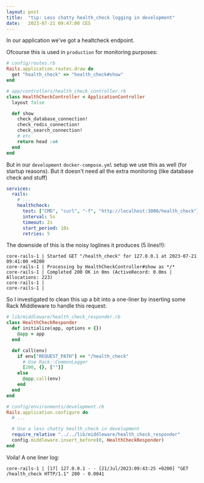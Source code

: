 ```yaml
---
layout: post
title:  "tip: Less chatty health_check logging in development"
date:   2023-07-21 09:47:00 CES
---
```


In our application we've got a healtcheck endpoint.

Ofcourse this is used in `production` for monitoring purposes:

```ruby
# config/routes.rb
Rails.application.routes.draw do
  get "health_check" => "health_check#show"
end

# app/controllers/health_check_controller.rb
class HealthCheckController < ApplicationController
  layout false

  def show
    check_database_connection!
    check_redis_connection!
    check_search_connection!
    # etc
    return head :ok
  end
end
```

But in our `development` `docker-compose.yml` setup we use this as well (for startup reasons). But it doesn't need all the extra monitoring (like database check and stuff)

```yaml
services:
  rails:
    # ...
    healthcheck:
      test: ["CMD", "curl", "-f", "http://localhost:3000/health_check"]
      interval: 5s
      timeout: 2s
      start_period: 10s
      retries: 5
```

The downside of this is the noisy loglines it produces (5 lines!!):

```log
core-rails-1 | Started GET "/health_check" for 127.0.0.1 at 2023-07-21 09:41:00 +0200
core-rails-1 | Processing by HealthCheckController#show as */*
core-rails-1 | Completed 200 OK in 0ms (ActiveRecord: 0.0ms | Allocations: 223)
core-rails-1 |
core-rails-1 |
```

So I investigated to clean this up a bit into a one-liner by inserting some Rack Middleware to handle this request:

```ruby
# lib/middleware/health_check_responder.rb
class HealthCheckResponder
  def initialize(app, options = {})
    @app = app
  end

  def call(env)
    if env["REQUEST_PATH"] == "/health_check"
      # Use Rack::CommonLogger
      [200, {}, [""]]
    else
      @app.call(env)
    end
  end
end

# config/environments/development.rb
Rails.application.configure do
  # ...

  # Use a less chatty health_check in development
  require_relative "../../lib/middleware/health_check_responder"
  config.middleware.insert_before(0, HealthCheckResponder)
end
```

Voila! A one liner log:

```log
core-rails-1 | [17] 127.0.0.1 - - [21/Jul/2023:09:43:25 +0200] "GET /health_check HTTP/1.1" 200 - 0.0041
```


